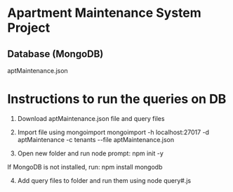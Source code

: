 # Apartment Maintenance System Project

## Database (MongoDB)

aptMaintenance.json

# Instructions to run the queries on DB

1. Download aptMaintenance.json file and query files

2. Import file using mongoimport
   mongoimport -h localhost:27017 -d aptMaintenance -c tenants --file aptMaintenance.json

3. Open new folder and run node prompt:
   npm init -y

If MongoDB is not installed, run:
npm install mongodb

4. Add query files to folder and run them using
   node query#.js
